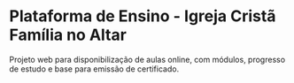 # Plataforma de Ensino - Igreja Cristã Família no Altar

Projeto web para disponibilização de aulas online, com módulos, progresso de estudo e base para emissão de certificado.

